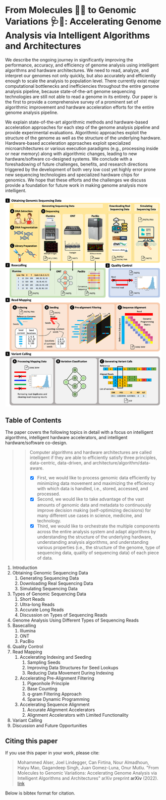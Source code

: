 # From Molecules :dna::test_tube: to Genomic Variations :stethoscope::pill:: Accelerating Genome Analysis via Intelligent Algorithms and Architectures

We describe the ongoing journey in significantly improving the performance, accuracy, and efficiency of genome analysis using intelligent algorithms and hardware architectures. We need to read, analyze, and interpret our genomes not only quickly, but also accurately and efficiently enough to scale the analysis to population level. There currently exist major computational bottlenecks and inefficiencies throughout the entire genome analysis pipeline, because state-of-the-art genome sequencing technologies are still not able to read a genome in its entirety. Our paper is the first to provide a comprehensive survey of a prominent set of algorithmic improvement and hardware acceleration efforts for the entire genome analysis pipeline.

We explain state-of-the-art algorithmic methods and hardware-based acceleration approaches for each step of the genome analysis pipeline and provide experimental evaluations. Algorithmic approaches exploit the structure of the genome as well as the structure of the underlying hardware. Hardware-based acceleration approaches exploit specialized microarchitectures or various execution paradigms (e.g., processing inside or near memory) along with algorithmic changes, leading to new hardware/software co-designed systems. We conclude with a foreshadowing of future challenges, benefits, and research directions triggered by the development of both very low cost yet highly error prone new sequencing technologies and specialized hardware chips for genomics. We hope that these efforts and the challenges we discuss provide a foundation for future work in making genome analysis more intelligent. 


![alt text](https://github.com/CMU-SAFARI/Molecules2Variations/blob/main/Figures/Molecules2GenomicVariations.png?raw=true)

## Table of Contents
The paper covers the following topics in detail with a focus on intelligent algorithms, intelligent hardware accelerators, and intelligent hardware/software co-design.

>> Computer algorithms and hardware architectures are called intelligent if they are able to efficiently satisfy three principles, 
data-centric, data-driven, and architecture/algorithm/data-aware.
>> - [x] First, we would like to process genomic data efficiently by minimizing data movement and maximizing the efficiency with which data is handled, i.e., stored, accessed, and processed. 
>> - [x] Second, we would like to take advantage of the vast amounts of genomic data and metadata to continuously improve decision making (self-optimizing decisions) for many different use cases in science, medicine, and technology. 
>> - [x] Third, we would like to orchestrate the multiple components across the entire analysis system and adapt algorithms by understanding the structure of the underlying hardware, understanding analysis algorithms, and understanding various properties (i.e., the structure of the genome, type of sequencing data, quality of sequencing data) of each piece of data.


1. Introduction
2. Obtaining Genomic Sequencing Data
    1. Generating Sequencing Data
    2. Downloading Real Sequencing Data
    3. Simulating Sequencing Data
3. Types of Genomic Sequencing Data
    1. Short Reads
    2. Ultra-long Reads
    3. Accurate Long Reads
    4. Discussion on Types of Sequencing Reads
4. Genome Analysis Using Different Types of Sequencing Reads
5. Basecalling
    1. Illumina
    2. ONT
    3. PacBio
6. Quality Control
7. Read Mapping
    1. Accelerating Indexing and Seeding
        1. Sampling Seeds
        2. Improving Data Structures for Seed Lookups
        3. Reducing Data Movement During Indexing
    2. Accelerating Pre-Alignment Filtering
        1. Pigeonhole Principle
        2. Base Counting
        3. q-gram Filtering Approach
        4. Sparse Dynamic Programming
    3. Accelerating Sequence Alignment
        1. Accurate Alignment Accelerators
        2. Alignment Accelerators with Limited Functionality
8. Variant Calling
9. Discussion and Future Opportunities


## Citing this paper

If you use this paper in your work, please cite:

> Mohammed Alser, Joel Lindegger, Can Firtina, Nour Almadhoun, Haiyu Mao, Gagandeep Singh, Juan Gomez-Luna, Onur Mutlu. 
> "From Molecules to Genomic Variations: Accelerating Genome Analysis via Intelligent Algorithms and Architectures"
> arXiv preprint **arXiv** (2022). [link](https://arxiv.org)

Below is bibtex format for citation.

```bibtex

